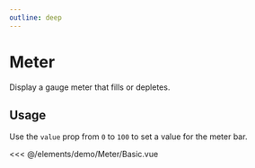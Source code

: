 ```yaml
---
outline: deep
---
```


<script setup>
import Basic from './demo/Meter/Basic.vue';
</script>

# Meter

Display a gauge meter that fills or depletes.

## Usage

Use the `value` prop from `0` to `100` to set a value for the meter bar.

<DemoContainer>
  <Basic/>
</DemoContainer>

<<< @/elements/demo/Meter/Basic.vue